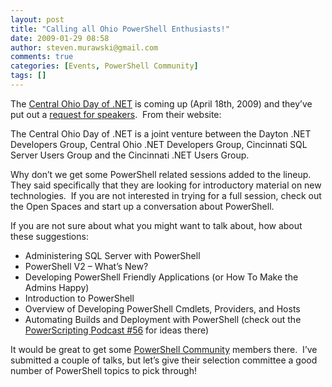 ```yaml
---
layout: post
title: "Calling all Ohio PowerShell Enthusiasts!"
date: 2009-01-29 08:58
author: steven.murawski@gmail.com
comments: true
categories: [Events, PowerShell Community]
tags: []
---
```



The <a href="http://cinnug.org/cododn/" target="_blank">Central Ohio Day of .NET</a> is coming up (April 18th, 2009) and they’ve put out a <a href="http://www.codingbandit.com/SpeakerSubmission" target="_blank">request for speakers</a>.&#160; From their website: 



>

The Central Ohio Day of .NET is a joint venture between the Dayton .NET Developers Group, Central Ohio .NET Developers Group, Cincinnati SQL Server Users Group and the Cincinnati .NET Users Group.






Why don’t we get some PowerShell related sessions added to the lineup.&#160; They said specifically that they are looking for introductory material on new technologies.&#160; If you are not interested in trying for a full session, check out the Open Spaces and start up a conversation about PowerShell.



If you are not sure about what you might want to talk about, how about these suggestions:



*   Administering SQL Server with PowerShell
*   PowerShell V2 – What’s New?
*   Developing PowerShell Friendly Applications (or How To Make the Admins Happy)
*   Introduction to PowerShell
*   Overview of Developing PowerShell Cmdlets, Providers, and Hosts
*   Automating Builds and Deployment with PowerShell (check out the <a href="http://powerscripting.wordpress.com/2009/01/25/episode-56-james-kovacs-talks-about-psake/" target="_blank">PowerScripting Podcast #56</a> for ideas there)


It would be great to get some <a href="http://powershellcommunity.org" target="_blank">PowerShell Community</a> members there.&#160; I’ve submitted a couple of talks, but let’s give their selection committee a good number of PowerShell topics to pick through!

